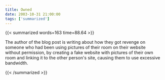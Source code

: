 ```yaml
---
title: Owned
date: 2003-10-31 21:00:00
tags: ['summarized']
---
```


{{< summarized words=163 time=88.64 >}}

The author of the blog post is writing about how they got revenge on someone who had been using pictures of their room on their website without permission, by creating a fake website with pictures of their own room and linking it to the other person's site, causing them to use excessive bandwidth.

{{< /summarized >}}